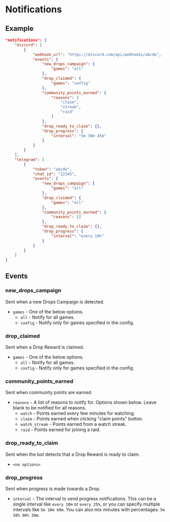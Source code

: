 # Notifications

## Example

```json
"notifications": {
    "discord": [
        {
            "webhook_url": "https://discord.com/api/webhooks/abcde",
            "events": {
                "new_drops_campaign": {
                    "games": "all"
                },
                "drop_claimed": {
                    "games": "config"
                },
                "community_points_earned": {
                    "reasons": [
                        "claim",
                        "streak",
                        "raid"
                    ]
                },
                "drop_ready_to_claim": {},
                "drop_progress": {
                    "interval": "5m 30m 45m"
                }
            }
        }
    ],
    "telegram": [
        {
            "token": "abcde",
            "chat_id": "12345",
            "events": {
                "new_drops_campaign": {
                    "games": "all"
                },
                "drop_claimed": {
                    "games": "all"
                },
                "community_points_earned": {
                    "reasons": []
                },
                "drop_ready_to_claim": {},
                "drop_progress": {
                    "interval": "every 10%"
                }
            }
        }
    ]
}
```

## Events

### new_drops_campaign

Sent when a new Drops Campaign is detected.

- `games` - One of the below options.
  - `all` - Notify for all games.
  - `config` - Notify only for games specified in the config.

### drop_claimed

Sent when a Drop Reward is claimed.

- `games` - One of the below options.
  - `all` - Notify for all games.
  - `config` - Notify only for games specified in the config.

### community_points_earned

Sent when community points are earned.

- `reasons` - A list of reasons to notify for. Options shown below. Leave blank to be notified for all reasons.
  - `watch` - Points earned every few minutes for watching.
  - `claim` - Points earned when clicking "claim points" button.
  - `watch_streak` - Points earned from a watch streak.
  - `raid` - Points earned for joining a raid.

### drop_ready_to_claim

Sent when the bot detects that a Drop Reward is ready to claim.

- `<no options>`

### drop_progress

Sent when progress is made towards a Drop.

- `interval` - The interval to send progress notifications. This can be a single interval like `every 10m` or `every 25%`, or you can specify multiple intervals like `5m 10m 60m`. You can also mix minutes with percentages: `5m 50% 90% 30m`.
